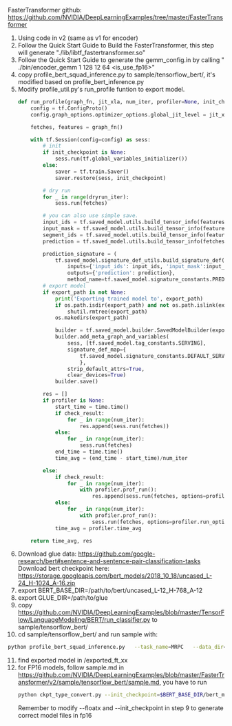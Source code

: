 FasterTransformer github: https://github.com/NVIDIA/DeepLearningExamples/tree/master/FasterTransformer

1. Using code in v2 (same as v1 for encoder)
2. Follow the Quick Start Guide to Build the FasterTransformer, this step will generate "./lib/libtf_fastertransformer.so"
3. Follow the Quick Start Guide to generate the gemm_config.in by calling " ./bin/encoder_gemm 1 128 12 64 <is_use_fp16>"
4. copy profile_bert_squad_inference.py to sample/tensorflow_bert/, it's modified based on profile_bert_inference.py
5. Modify profile_util.py's run_profile funtion to export model.
    ```python
    def run_profile(graph_fn, jit_xla, num_iter, profiler=None, init_checkpoint=None, check_result=True, dryrun_iter=1, export_path=None):
        config = tf.ConfigProto()
        config.graph_options.optimizer_options.global_jit_level = jit_xla

        fetches, features = graph_fn()

        with tf.Session(config=config) as sess:
            # init
            if init_checkpoint is None:
                sess.run(tf.global_variables_initializer())
            else:
                saver = tf.train.Saver()
                saver.restore(sess, init_checkpoint)

            # dry run
            for _ in range(dryrun_iter):
                sess.run(fetches)

            # you can also use simple save.
            input_ids = tf.saved_model.utils.build_tensor_info(features["input_ids"])
            input_mask = tf.saved_model.utils.build_tensor_info(features["input_mask"])
            segment_ids = tf.saved_model.utils.build_tensor_info(features["segment_ids"])
            prediction = tf.saved_model.utils.build_tensor_info(fetches)

            prediction_signature = (
                tf.saved_model.signature_def_utils.build_signature_def(
                    inputs={'input_ids': input_ids, 'input_mask':input_mask, 'segment_ids':segment_ids},
                    outputs={'prediction': prediction},
                    method_name=tf.saved_model.signature_constants.PREDICT_METHOD_NAME)) #/predict/prediction
            # export model
            if export_path is not None:
                print('Exporting trained model to', export_path)
                if os.path.isdir(export_path) and not os.path.islink(export_path):
                    shutil.rmtree(export_path)
                os.makedirs(export_path)

                builder = tf.saved_model.builder.SavedModelBuilder(export_path)
                builder.add_meta_graph_and_variables(
                    sess, [tf.saved_model.tag_constants.SERVING],
                    signature_def_map={
                        tf.saved_model.signature_constants.DEFAULT_SERVING_SIGNATURE_DEF_KEY:prediction_signature
                        },
                    strip_default_attrs=True,
                    clear_devices=True)
                builder.save()

            res = []
            if profiler is None:
                start_time = time.time()
                if check_result:
                    for _ in range(num_iter):
                        res.append(sess.run(fetches))
                else:
                    for _ in range(num_iter):
                        sess.run(fetches)
                end_time = time.time()
                time_avg = (end_time - start_time)/num_iter

            else:
                if check_result:
                    for _ in range(num_iter):
                        with profiler.prof_run():
                            res.append(sess.run(fetches, options=profiler.run_options, run_metadata=profiler.run_metadata))
                else:
                    for _ in range(num_iter):
                        with profiler.prof_run():
                            sess.run(fetches, options=profiler.run_options, run_metadata=profiler.run_metadata)
                time_avg = profiler.time_avg

        return time_avg, res
    ```
6. Download glue data: https://github.com/google-research/bert#sentence-and-sentence-pair-classification-tasks  
    Download bert checkpoint here: https://storage.googleapis.com/bert_models/2018_10_18/uncased_L-24_H-1024_A-16.zip
7. export BERT_BASE_DIR=/path/to/bert/uncased_L-12_H-768_A-12
8. export GLUE_DIR=/path/to/glue
9. copy https://github.com/NVIDIA/DeepLearningExamples/blob/master/TensorFlow/LanguageModeling/BERT/run_classifier.py to sample/tensorflow_bert/
10. cd sample/tensorflow_bert/ and run sample with: 
   ```bash
   python profile_bert_squad_inference.py   --task_name=MRPC   --data_dir=$GLUE_DIR/MRPC   --vocab_file=$BERT_BASE_DIR/vocab.txt   --bert_config_file=$BERT_BASE_DIR/bert_config.json   --predict_batch_size=1   --max_seq_length=128   --output_dir=mrpc_output --init_checkpoint=$BERT_BASE_DIR/bert_model.ckpt --tf_profile=false  --profiling_output_file=time_elapsed --xla=false --floatx=float32
   ```
11. find exported model in /exported_ft_xx
12. for FP16 models, follow sample.md in https://github.com/NVIDIA/DeepLearningExamples/blob/master/FasterTransformer/v2/sample/tensorflow_bert/sample.md, you have to run
    ```bash
    python ckpt_type_convert.py --init_checkpoint=$BERT_BASE_DIR/bert_model.ckpt --fp16_checkpoint=$BERT_BASE_DIR/bert_model_fp16.ckpt
    ```
    Remember to modify --floatx and --init_checkpoint in step 9 to generate correct model files in fp16
